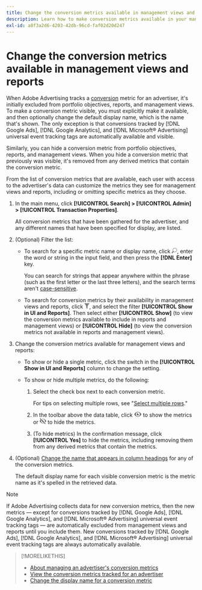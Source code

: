 ```yaml
---
title: Change the conversion metrics available in management views and reports
description: Learn how to make conversion metrics available in your management views and reports.
exl-id: a8f3a2d6-4203-42db-96cd-faf02d20d247
---
```

# Change the conversion metrics available in management views and reports

When Adobe Advertising tracks a [conversion](/help/search-social-commerce/glossary.md#c-d) metric for an advertiser, it's initially excluded from portfolio objectives, reports, and management views. To make a conversion metric visible, you must explicitly make it available, and then optionally change the default display name, which is the name that's shown. The only exception is that conversions tracked by [!DNL Google Ads], [!DNL Google Analytics], and [!DNL Microsoft® Advertising] universal event tracking tags are automatically available and visible.

Similarly, you can hide a conversion metric from portfolio objectives, reports, and management views. When you hide a conversion metric that previously was visible, it's removed from any derived metrics that contain the conversion metric.

From the list of conversion metrics that are available, each user with access to the advertiser's data can customize the metrics they see for management views and reports, including or omitting specific metrics as they choose.

1. In the main menu, click **[!UICONTROL Search] > [!UICONTROL Admin] > [!UICONTROL Transaction Properties]**.

   All conversion metrics that have been gathered for the advertiser, and any different names that have been specified for display, are listed.

1. (Optional) Filter the list:

   * To search for a specific metric name or display name, click ![Search](/help/search-social-commerce/assets/search.png "Search"), enter the word or string in the input field, and then press the **[!DNL Enter]** key.
   
     You can search for strings that appear anywhere within the phrase (such as the first letter or the last three letters), and the search terms aren't [case-sensitive](/help/search-social-commerce/glossary.md#c-d).
     
   * To search for conversion metrics by their availability in management views and reports, click ![Filter](/help/search-social-commerce/assets/filter.png "Filter"), and select the filter **[!UICONTROL Show in UI and Reports]**. Then select either **[!UICONTROL Show]** (to view the conversion metrics available to include in reports and management views) or **[!UICONTROL Hide]** (to view the conversion metrics not available in reports and management views).

1. Change the conversion metrics available for management views and reports:

   * To show or hide a single metric, click the switch in the **[!UICONTROL Show in UI and Reports]** column to change the setting.
   
   * To show or hide multiple metrics, do the following:
   
     1. Select the check box next to each conversion metric.
     
        For tips on selecting multiple rows, see "[Select multiple rows](/help/search-social-commerce/common-tasks/navigation-editing-selection/multiple-rows-select.md)."

     1. In the toolbar above the data table, click ![Show](/help/search-social-commerce/assets/show.png "Show") to show the metrics or ![Hide](/help/search-social-commerce/assets/hide.png "Hide") to hide the metrics.
     
     1. (To hide metrics) In the confirmation message, click **[!UICONTROL Yes]** to hide the metrics, including removing them from any derived metrics that contain the metrics.

1. (Optional) [Change the name that appears in column headings](conversion-metric-edit-display-name.md) for any of the conversion metrics.

   The default display name for each visible conversion metric is the metric name as it's spelled in the retrieved data.

>[!NOTE]
>
>If Adobe Advertising collects data for new conversion metrics, then the new metrics &mdash; except for conversions tracked by [!DNL Google Ads], [!DNL Google Analytics], and [!DNL Microsoft® Advertising] universal event tracking tags &mdash; are automatically excluded from management views and reports until you include them. New conversions tracked by [!DNL Google Ads], [!DNL Google Analytics], and [!DNL Microsoft® Advertising] universal event tracking tags are always automatically available.

>[!MORELIKETHIS]
>
>* [About managing an advertiser's conversion metrics](conversion-metric-about.md)
>* [View the conversion metrics tracked for an advertiser](conversion-metric-view-tracked.md)
>* [Change the display name for a conversion metric](conversion-metric-edit-display-name.md)
